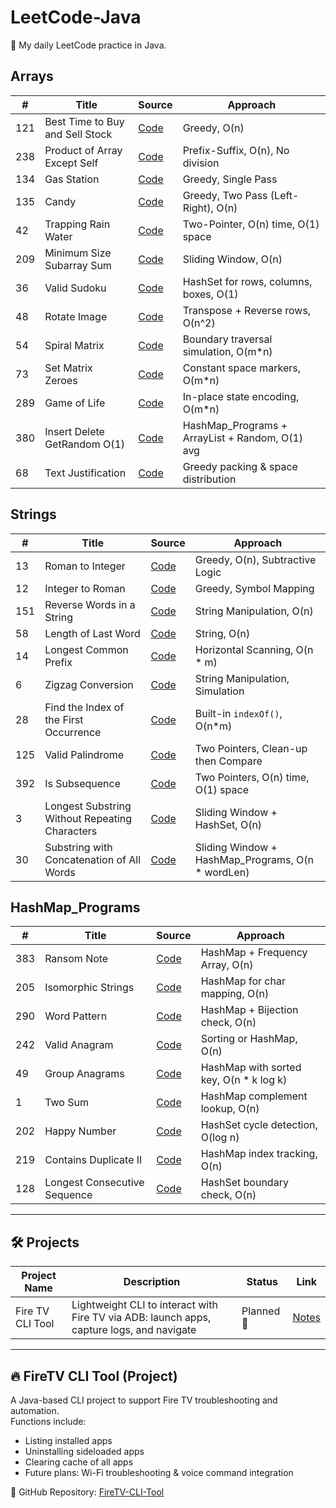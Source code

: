 # LeetCode-Java

🚀 My daily LeetCode practice in Java.

## Arrays

| #   | Title                             | Source                                 | Approach                              |
|-----|-----------------------------------|----------------------------------------|---------------------------------------|
| 121 | Best Time to Buy and Sell Stock  | [Code](src/arrays/BestTimeToBuySellStock.java) | Greedy, O(n)                          |
| 238 | Product of Array Except Self     | [Code](src/arrays/ProductExceptSelf.java)     | Prefix-Suffix, O(n), No division     |
| 134 | Gas Station                      | [Code](src/arrays/GasStation.java)           | Greedy, Single Pass                   |
| 135 | Candy                           | [Code](src/arrays/Candy.java)                | Greedy, Two Pass (Left-Right), O(n)  |
| 42  | Trapping Rain Water             | [Code](src/arrays/TrappingRainWater.java)     | Two-Pointer, O(n) time, O(1) space |
| 209 | Minimum Size Subarray Sum          | [Code](src/arrays/MinimumSizeSubarraySum.java)  | Sliding Window, O(n)                 |
| 36  | Valid Sudoku | [Code](src/arrays/ValidSudoku.java) | HashSet for rows, columns, boxes, O(1) |
| 48  | Rotate Image | [Code](src/arrays/RotateImage.java) | Transpose + Reverse rows, O(n^2) |
| 54  | Spiral Matrix | [Code](src/arrays/SpiralMatrix.java) | Boundary traversal simulation, O(m*n) |
| 73  | Set Matrix Zeroes | [Code](src/arrays/SetMatrixZeroes.java) | Constant space markers, O(m*n) |
| 289 | Game of Life | [Code](src/arrays/GameOfLife.java) | In-place state encoding, O(m*n) |
| 380 | Insert Delete GetRandom O(1) | [Code](src/arrays/RandomizedSet.java) | HashMap_Programs + ArrayList + Random, O(1) avg |
| 68  | Text Justification | [Code](src/arrays/TextJustification.java) | Greedy packing & space distribution |

## Strings

| #   | Title                             | Source                                 | Approach                              |
|-----|-----------------------------------|----------------------------------------|---------------------------------------|
| 13  | Roman to Integer                | [Code](src/strings/RomanToInteger.java)        | Greedy, O(n), Subtractive Logic    |
| 12  | Integer to Roman                | [Code](src/strings/IntegerToRoman.java)        | Greedy, Symbol Mapping |
| 151 | Reverse Words in a String       | [Code](src/strings/ReverseWordsInString.java) | String Manipulation, O(n) |
| 58  | Length of Last Word              | [Code](src/strings/LengthOfLastWord.java) | String, O(n)              |
| 14  | Longest Common Prefix           | [Code](src/strings/LongestCommonPrefix.java)  | Horizontal Scanning, O(n * m) |
| 6   | Zigzag Conversion               | [Code](src/strings/ZigZagConversion.java)         | String Manipulation, Simulation      |
| 28  | Find the Index of the First Occurrence      | [Code](src/strings/StrStr.java)                | Built-in `indexOf()`, O(n*m)         |
| 125 | Valid Palindrome                  | [Code](src/strings/ValidPalindrome.java) | Two Pointers, Clean-up then Compare  |
| 392 | Is Subsequence                     | [Code](src/strings/IsSubsequence.java)  | Two Pointers, O(n) time, O(1) space  |
| 3   | Longest Substring Without Repeating Characters | [Code](src/strings/LongestSubstringWithoutRepeatingCharacters.java) | Sliding Window + HashSet, O(n) |
| 30  | Substring with Concatenation of All Words | [Code](src/strings/SubstringWithConcatenationOfAllWords.java) | Sliding Window + HashMap_Programs, O(n * wordLen) |

## HashMap_Programs

| #   | Title                             | Source                                 | Approach                              |
|-----|-----------------------------------|----------------------------------------|---------------------------------------|
| 383 | Ransom Note | [Code](src/HashMap_Programs/RansomNote.java) | HashMap + Frequency Array, O(n) |
| 205 | Isomorphic Strings | [Code](src/HashMap_Programs/IsomorphicsStrings.java) | HashMap for char mapping, O(n) |
| 290 | Word Pattern | [Code](src/HashMap_Programs/WordPattern.java) | HashMap + Bijection check, O(n) |
| 242 | Valid Anagram | [Code](src/HashMap_Programs/ValidAnagram.java) | Sorting or HashMap, O(n) |
| 49  | Group Anagrams | [Code](src/HashMap_Programs/GroupAnagrams.java) | HashMap with sorted key, O(n * k log k) |
| 1   | Two Sum | [Code](src/HashMap_Programs/TwoSum.java) | HashMap complement lookup, O(n) |
| 202 | Happy Number | [Code](src/HashMap_Programs/HappyNumber.java) | HashSet cycle detection, O(log n) |
| 219 | Contains Duplicate II | [Code](src/HashMap_Programs/ContainsDuplicateII.java) | HashMap index tracking, O(n) |
| 128 | Longest Consecutive Sequence | [Code](src/HashMap_Programs/LongestConsecutiveSequence.java) | HashSet boundary check, O(n) |

















---

## 🛠️ Projects

| Project Name      | Description                              | Status     | Link         |
|-------------------|------------------------------------------|------------|--------------|
| Fire TV CLI Tool  | Lightweight CLI to interact with Fire TV via ADB: launch apps, capture logs, and navigate | Planned 🚧 | [Notes](notes/ProjectIdeas.md) |

---

## 🔥 FireTV CLI Tool (Project)

A Java-based CLI project to support Fire TV troubleshooting and automation.  
Functions include:
- Listing installed apps
- Uninstalling sideloaded apps
- Clearing cache of all apps
- Future plans: Wi-Fi troubleshooting & voice command integration

📂 GitHub Repository: [FireTV-CLI-Tool](https://github.com/thatsaiiff/FireTV-CLI-Tool)